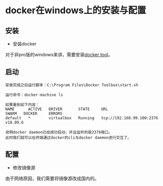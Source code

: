 # docker在windows上的安装与配置

## 安装

- 安装docker

对于非pro版的windows来讲，需要安装[docker tool](https://docs.docker.com/toolbox/toolbox_install_windows/)。

## 启动

```
安装完成之后运行脚本：C:\Program Files\Docker Toolbox\start.sh

运行命令：docker-machine ls

如果看到如下内容：
NAME      ACTIVE   DRIVER       STATE     URL                         SWARM   DOCKER     ERRORS
default   *        virtualbox   Running   tcp://192.168.99.100:2376           v18.09.6

说明docker daemon已经成功启动，并且监听的是2376端口。
此时我们就可以在终端通过docker的cli与docker daemon进行交互了。
```

## 配置

- 修改镜像源

由于网络原因，我们需要将镜像源改成国内的。


```


```